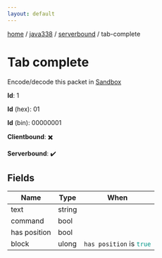 ```yaml
---
layout: default
---
```


[home](/)  /  [java338](/protocol/java338)  /  [serverbound](/protocol/java338/serverbound)  /  tab-complete

# Tab complete

Encode/decode this packet in [Sandbox](../../../sandbox/java338#Serverbound.TabComplete)

**Id**: 1

**Id** (hex): 01

**Id** (bin): 00000001

**Clientbound**: ✖️

**Serverbound**: ✔️

## Fields

Name | Type | When
---|---|:---:
text | string | 
command | bool | 
has position | bool | 
block | ulong | <code>has position</code> is <code><span style="color:#009688">true</span></code>
